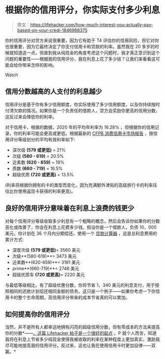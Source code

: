 # 根据你的信用评分，你实际支付多少利息

> 原文：<https://lifehacker.com/how-much-interest-you-actually-pay-based-on-your-credi-1846968375>

你的信用评分对贷方来说很重要，因为它有助于 T4 评估你的信用风险，但它对你也很重要，因为它最终决定了你支付信用卡和贷款的利率。虽然我在 20 多岁的时候就知道这一点，但直到我从纯现金的角度考虑这个问题时，我才真正意识到这个问题的重要性——根据我的信用评分，我在利息上花了多少钱？让我们来看看这可能会给你带来怎样的影响。

Watch

## 信用分数越高的人支付的利息越少

信用评分是基于你有多少信用额度，你实际使用了多少信用额度，以及你持续按时付清欠款的情况。如果你是一个负责任的借款人，贷方会奖励你更高的信用分数，这反过来会降低你的利率。

对于信用卡，根据的数据，2020 年的平均年利率为 16.28% ，但根据你的信用记录，你的利率可能会更高或更低。根据最新的 [CFPB 消费信用卡市场报告](https://files.consumerfinance.gov/f/documents/cfpb_consumer-credit-card-market-report_2019.pdf) ，按信用评分等级划分的平均有效利率如下:

*   深次级 **(579 或更低)** = 21%
*   次级 **(580 - 619)** = 20.5%
*   近素数 **(620 - 659)** = 19%
*   质数 **(660 - 719)** = 16.5%
*   超级优质 **(720 或更高)** = 13.5%

(利率将根据你拥有的卡的类型而变化，因为充满额外津贴的高级旅行卡的利率往往比你使用返现卡获得的利率更高)。

## **良好的信用评分意味着在利息上浪费的钱更少**

对每个信用评分等级收取多少利息有一个粗略的概念，然后会告诉你如果你的分数恶化或改善了，你会在利息上花费多少钱。假设你是一个借款人，负债 10，000 美元，你计划在 36 个月内分期偿还。使用一个 [贷款计算器](https://www.creditkarma.com/calculators/debtrepayment) ，这是总利息费用的累计方式:

*   深度次级 **(579 或更低)**= 3560 美元
*   次级**(580-619)**= 3473 美元
*   近素数**(620-659)**= 3191 美元
*   prime**(660-719)**= 2746 美元
*   超级优质车 **(720 或更高)**= 2220 美元

与最低等级相比，有了超级优惠分数，你将节省 1，340 美元的利息支付，用于按照相同的还款计划偿还相同金额的债务。这只是一个例子——如果你考虑一下你信用卡的整个生命周期，高信用评分带来的成本节省真的可以累加。

## **如何提高你的信用评分**

当然，并不是所有人都幸运地拥有闪亮的超级信用分数，但有零成本的方法来提高你的分数*——[。这篇 Lifehacker 帖子是一个很好的起点](https://twocents.lifehacker.com/how-to-boost-your-credit-or-build-it-up-from-nothing-1797485359) 。P 就个人而言，知道我将在利息上节省多少纯现金使得我被收取的利率在某种程度上更加真实，激励我尽可能地提高我的信用评分。反过来，这也让我在使用信用卡时更加自律——双赢。*